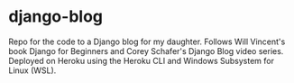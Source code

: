 # django-blog

Repo for the code to a Django blog for my daughter. Follows Will Vincent's book Django for Beginners and Corey Schafer's Django Blog video series. Deployed on Heroku using the Heroku CLI and Windows Subsystem for Linux (WSL).
